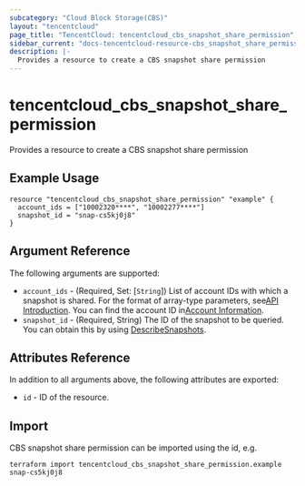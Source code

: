 ```yaml
---
subcategory: "Cloud Block Storage(CBS)"
layout: "tencentcloud"
page_title: "TencentCloud: tencentcloud_cbs_snapshot_share_permission"
sidebar_current: "docs-tencentcloud-resource-cbs_snapshot_share_permission"
description: |-
  Provides a resource to create a CBS snapshot share permission
---
```


# tencentcloud_cbs_snapshot_share_permission

Provides a resource to create a CBS snapshot share permission

## Example Usage

```hcl
resource "tencentcloud_cbs_snapshot_share_permission" "example" {
  account_ids = ["10002320****", "10002277****"]
  snapshot_id = "snap-cs5kj0j8"
}
```

## Argument Reference

The following arguments are supported:

* `account_ids` - (Required, Set: [`String`]) List of account IDs with which a snapshot is shared. For the format of array-type parameters, see[API Introduction](https://cloud.tencent.com/document/api/213/568). You can find the account ID in[Account Information](https://console.cloud.tencent.com/developer).
* `snapshot_id` - (Required, String) The ID of the snapshot to be queried. You can obtain this by using [DescribeSnapshots](https://cloud.tencent.com/document/api/362/15647).

## Attributes Reference

In addition to all arguments above, the following attributes are exported:

* `id` - ID of the resource.



## Import

CBS snapshot share permission can be imported using the id, e.g.

```
terraform import tencentcloud_cbs_snapshot_share_permission.example snap-cs5kj0j8
```

